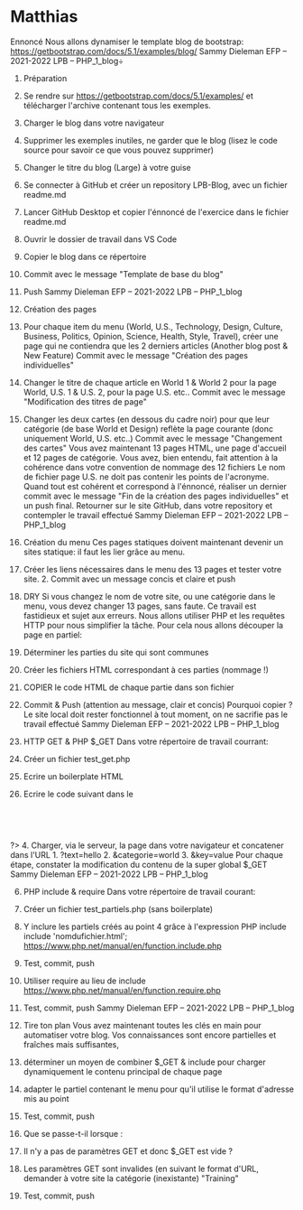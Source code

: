# Matthias

Ennoncé
Nous allons dynamiser le template blog de bootstrap:
https://getbootstrap.com/docs/5.1/examples/blog/
 Sammy Dieleman            EFP – 2021-2022          LPB – PHP_1_blog÷
 
1. Préparation
1. Se rendre sur https://getbootstrap.com/docs/5.1/examples/ et télécharger l'archive contenant tous les exemples.
2. Charger le blog dans votre navigateur
3. Supprimer les exemples inutiles, ne garder que le blog (lisez le code source
pour savoir ce que vous pouvez supprimer)
4. Changer le titre du blog (Large) à votre guise
5. Se connecter à GitHub et créer un repository LPB-Blog, avec un fichier readme.md
6. Lancer GitHub Desktop et copier l'énnoncé de l'exercice dans le fichier readme.md
7. Ouvrir le dossier de travail dans VS Code
8. Copier le blog dans ce répertoire
9. Commit avec le message "Template de base du blog"
10. Push
Sammy Dieleman            EFP – 2021-2022          LPB – PHP_1_blog


2. Création des pages
1. Pour chaque item du menu (World, U.S., Technology, Design, Culture, Business, Politics, Opinion, Science, Health, Style, Travel), créer une page qui ne contiendra que les 2 derniers articles (Another blog post & New Feature)
Commit avec le message "Création des pages individuelles"
2. Changer le titre de chaque article en World 1 & World 2 pour la page World, U.S. 1 & U.S. 2, pour la page U.S. etc..
Commit avec le message "Modification des titres de page"
3. Changer les deux cartes (en dessous du cadre noir) pour que leur catégorie (de base World et Design) reflète la page courante (donc uniquement World, U.S. etc..)
Commit avec le message "Changement des cartes"
Vous avez maintenant 13 pages HTML, une page d'accueil et 12 pages de catégorie.
Vous avez, bien entendu, fait attention à la cohérence dans votre convention de nommage des 12 fichiers
Le nom de fichier page U.S. ne doit pas contenir les points de l'acronyme.
Quand tout est cohérent et correspond à l'énnoncé, réaliser un dernier commit avec le
message "Fin de la création des pages individuelles" et un push final.
Retourner sur le site GitHub, dans votre repository et contempler le travail effectué
Sammy Dieleman            EFP – 2021-2022          LPB – PHP_1_blog


3. Création du menu
Ces pages statiques doivent maintenant devenir un sites statique: il faut les lier grâce au menu.
1. Créer les liens nécessaires dans le menu des 13 pages et tester votre site. 2. Commit avec un message concis et claire et push


4. DRY
Si vous changez le nom de votre site, ou une catégorie dans le menu, vous devez changer 13 pages, sans faute.
Ce travail est fastidieux et sujet aux erreurs.
Nous allons utiliser PHP et les requêtes HTTP pour nous simplifier la tâche.
Pour cela nous allons découper la page en partiel:
1. Déterminer les parties du site qui sont communes
2. Créer les fichiers HTML correspondant à ces parties (nommage !)
3. COPIER le code HTML de chaque partie dans son fichier
4. Commit & Push (attention au message, clair et concis)
Pourquoi copier ? Le site local doit rester fonctionnel à tout moment, on ne sacrifie pas le travail effectué
Sammy Dieleman            EFP – 2021-2022          LPB – PHP_1_blog

 
5. HTTP GET & PHP $_GET
Dans votre répertoire de travail courrant:
1. Créer un fichier test_get.php
2. Ecrire un boilerplate HTML
3. Ecrire le code suivant dans le <body> <pre>
     <?php
        var_dump($_GET);
?> </pre>
4. Charger, via le serveur, la page dans votre navigateur et concatener dans l'URL 1. ?text=hello
2. &categorie=world
3. &key=value
Pour chaque étape, constater la modification du contenu de la super global $_GET
Sammy Dieleman            EFP – 2021-2022          LPB – PHP_1_blog

6. PHP include & require
Dans votre répertoire de travail courant:
1. Créer un fichier test_partiels.php (sans boilerplate)
2. Y inclure les partiels créés au point 4 grâce à l'expression PHP include
include 'nomdufichier.html';
https://www.php.net/manual/en/function.include.php
3. Test, commit, push
4. Utiliser require au lieu de include https://www.php.net/manual/en/function.require.php
5. Test, commit, push
  Sammy Dieleman            EFP – 2021-2022          LPB – PHP_1_blog

7. Tire ton plan
Vous avez maintenant toutes les clés en main pour automatiser votre blog. Vos connaissances sont encore partielles et fraîches mais suffisantes,
1. déterminer un moyen de combiner $_GET & include pour charger dynamiquement le contenu principal de chaque page
2. adapter le partiel contenant le menu pour qu'il utilise le format d'adresse mis au point
3. Test, commit, push
4. Que se passe-t-il lorsque :
1. Il n'y a pas de paramètres GET et donc $_GET est vide ?
2. Les paramètres GET sont invalides (en suivant le format d'URL, demander à votre site la catégorie (inexistante) "Training"
5. Test, commit, push
